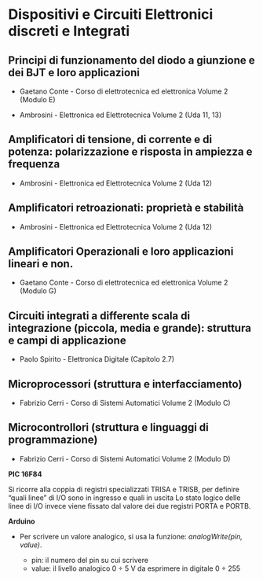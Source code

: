 # Dispositivi e Circuiti Elettronici discreti e Integrati

## Principi di funzionamento del diodo a giunzione e dei BJT e loro applicazioni

* Gaetano Conte - Corso di elettrotecnica ed elettronica Volume 2 (Modulo E)

* Ambrosini - Elettronica ed Elettrotecnica Volume 2 (Uda 11, 13)

## Amplificatori di tensione, di corrente e di potenza: polarizzazione e risposta in ampiezza e frequenza

* Ambrosini - Elettronica ed Elettrotecnica Volume 2 (Uda 12)

## Amplificatori retroazionati: proprietà e stabilità

* Ambrosini - Elettronica ed Elettrotecnica Volume 2 (Uda 12)

## Amplificatori Operazionali e loro applicazioni lineari e non.

* Gaetano Conte - Corso di elettrotecnica ed elettronica Volume 2 (Modulo G)

## Circuiti integrati a differente scala di integrazione (piccola, media e grande): struttura e campi di applicazione

* Paolo Spirito - Elettronica Digitale (Capitolo 2.7)

## Microprocessori (struttura e interfacciamento)

* Fabrizio Cerri - Corso di Sistemi Automatici Volume 2 (Modulo C)

## Microcontrollori (struttura e linguaggi di programmazione)

* Fabrizio Cerri - Corso di Sistemi Automatici Volume 2 (Modulo D)

**PIC 16F84**

Si ricorre alla coppia di registri specializzati TRISA e TRISB, per definire “quali linee” di I/O sono in ingresso e quali in uscita
Lo stato logico delle linee di I/O invece viene fissato dal valore dei due registri PORTA e PORTB.

**Arduino**

* Per scrivere un valore analogico, si usa la funzione:
 *analogWrite(pin, value)*. 

  - pin: il numero del pin su cui scrivere
  - value: il livello analogico 0 ÷ 5 V da esprimere in digitale 0 ÷ 255